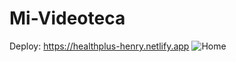 # Mi-Videoteca
Deploy: https://healthplus-henry.netlify.app
![Home](https://github.com/JornabeDV/Mi-Videoteca/assets/103864663/2e580fe7-b774-4bcc-9608-808bed91e162)
